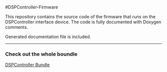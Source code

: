 #DSPController-Firmware

This repository contains the source code of the firmware that runs on the DSPController interface device. 
The code is fully documented with Doxygen comments.

Generated documentation file is included.


---

### Check out the whole boundle

[DSPController Bundle](https://github.com/tiborsimon/DSPController-Bundle)



